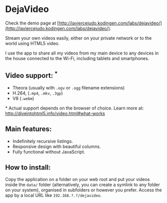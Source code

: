 # DejaVideo

Check the demo page at [http://javiercejudo.kodingen.com/labs/dejavideo/](http://javiercejudo.kodingen.com/labs/dejavideo/).

Stream your own videos easily, either on your private network or to the 
world using HTML5 video.

I use the app to share all my videos from my main device to any devices
in the house connected to the Wi-Fi, including tablets and smartphones.

## Video support: <sup>*</sup>

- Theora (usually with `.ogv` or `.ogg` filename extensions)
- H.264, (`.mp4`, `.mkv`, `.3gp`)
- V8 (`.webm`)

\* Actual support depends on the browser of choice. Learn more at:
    http://diveintohtml5.info/video.html#what-works

## Main features:

- Indefinitely recursive listings.
- Responsive design with beautiful columns.
- Fully functional without JavaScript.

## How to install:

Copy the application on a folder on your web root and put your videos 
inside the `data/` folder (alternatively, you can create a symlink to any
folder on your system), organised in subfolders or however you prefer.
Access the app by a local URL like `192.168.?.?/dejavideo`.
